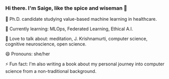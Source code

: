 ### Hi there. I'm Saige, like the spice and wiseman 👋


🔭 Ph.D. candidate studying value-based machine learning in healthcare.

🌱 Currently learning: MLOps, Federated Learning, Ethical A.I.

💬 Love to talk about: meditation, J. Krishnamurti, computer science, cognitive neuroscience, open science.

😄 Pronouns: she/her

⚡ Fun fact: I'm also writing a book about my personal journey into computer science from a non-traditional background.
